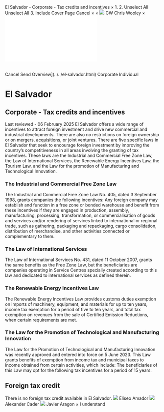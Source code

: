 El Salvador - Corporate - Tax credits and incentives
×
1.
2.
Unselect All
Unselect All
3.
Include Cover Page
Cancel
×
×
![](../../-/media/world-wide-tax-summaries/attachments/global---chris-wooley.ashx%3Frev=ac5e5f3223b34096b1afc2a6009c7320&revision=ac5e5f32-23b3-4096-b1af-c2a6009c7320&hash=859B7ADC84DC2CBEC9760E9E6EE7DE6D0A8BFCDF)
CW
Chris Wooley
×
![](tax-credits-and-incentives.html)
######
Cancel
Send
Overview](../../el-salvador.html)
Corporate
Individual
# El Salvador
## Corporate - Tax credits and incentives
Last reviewed - 06 February 2025
El Salvador offers a wide range of incentives to attract foreign investment and drive new commercial and industrial developments. There are also no restrictions on foreign ownership or on mergers, acquisitions, or joint ventures.
There are five specific laws in El Salvador that seek to encourage foreign investment by improving the country’s competitiveness in all areas involving the granting of tax incentives. These laws are the Industrial and Commercial Free Zone Law, the Law of International Services, the Renewable Energy Incentives Law, the Tourism Law, and the Law for the promotion of Manufacturing and Technological Innovation.
### The Industrial and Commercial Free Zone Law
The Industrial and Commercial Free Zone Law No. 405, dated 3 September 1998, grants companies the following incentives:
Any foreign company may establish and function in a free zone or bonded warehouse and benefit from these incentives if they are engaged in production, assembly, manufacturing, processing, transformation, or commercialisation of goods and services and/or rendering of services linked to international or regional trade, such as gathering, packaging and repackaging, cargo consolidation, distribution of merchandise, and other activities connected or complementary to them.
### The Law of International Services
The Law of International Services No. 431, dated 11 October 2007, grants the same benefits as the Free Zone Law, but the beneficiaries are companies operating in Service Centres specially created according to this law and dedicated to international services as defined therein.
### The Renewable Energy Incentives Law
The Renewable Energy Incentives Law provides customs duties exemption on imports of machinery, equipment, and materials for up to ten years, income tax exemption for a period of five to ten years, and total tax exemption on revenues from the sale of Certified Emission Reductions, when certain requirements are met.
### The Law for the Promotion of Technological and Manufacturing Innovation
The Law for the Promotion of Technological and Manufacturing Innovation was recently approved and entered into force on 5 June 2023. This Law grants benefits of exemption from income tax and municipal taxes to income obtained from certain activities, which include:
The beneficiaries of this Law may opt for the following tax incentives for a period of 15 years:
## Foreign tax credit
There is no foreign tax credit available in El Salvador.
![](../../-/media/world-wide-tax-summaries/elsalvadoreliseo-amadorel-salvador--eliseo-amadorpng20250206155700109.ashx%3Frev=0d1f66396fe345b59ca30093d87ab64e&revision=0d1f6639-6fe3-45b5-9ca3-0093d87ab64e&hash=E07072D37E4D4D38A8F2B32E89DD2A2FCC290BCE)
Eliseo Amador
![](../../-/media/world-wide-tax-summaries/elsalvadoralexander-caderel-salvador---alexander-caderjpg20250206160154712.ashx%3Frev=e8a19e90c3584ed796f59cc9eebca8be&revision=e8a19e90-c358-4ed7-96f5-9cc9eebca8be&hash=D89BC8B63BD17372D6CBBFDAE817602CD8C76F56)
Alexander Cader
![](../../-/media/world-wide-tax-summaries/elsalvadorjavier-aragonel-salvador--javier-aragonjpg20250219172641039.ashx%3Frev=665e995fca5647f99657f82859cbce94&revision=665e995f-ca56-47f9-9657-f82859cbce94&hash=D333E7E7F12A5A413C57483991C275E24E1D9362)
Javier Aragon
×
I understand